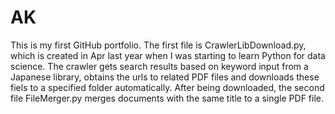 # AK
This is my first GitHub portfolio.
The first file is CrawlerLibDownload.py, which is created in Apr last year when I was starting to learn Python for data science. 
The crawler gets search results based on keyword input from a Japanese library, obtains the urls to related PDF files and downloads these fiels to a specified folder automatically.
After being downloaded, the second file FileMerger.py merges documents with the same title to a single PDF file.

